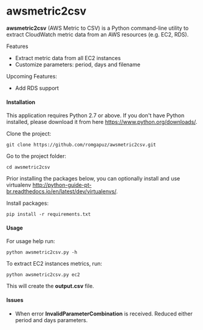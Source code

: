 # awsmetric2csv

**awsmetric2csv** (AWS Metric to CSV) is a Python command-line utility to extract CloudWatch metric data from an AWS resources (e.g. EC2, RDS).

Features
- Extract metric data from all EC2 instances
- Customize parameters: period, days and filename

Upcoming Features:
- Add RDS support

#### Installation

This application requires Python 2.7 or above. If you don't have Python installed, please download it from here https://www.python.org/downloads/.

Clone the project:

`git clone https://github.com/romgapuz/awsmetric2csv.git`

Go to the project folder:

`cd awsmetric2csv`

Prior installing the packages below, you can optionally install and use virtualenv http://python-guide-pt-br.readthedocs.io/en/latest/dev/virtualenvs/.

Install packages:

`pip install -r requirements.txt`

#### Usage

For usage help run:

`python awsmetric2csv.py -h`

To extract EC2 instances metrics, run:

`python awsmetric2csv.py ec2`

This will create the **output.csv** file.

#### Issues

- When error **InvalidParameterCombination** is received. Reduced either period and days parameters.